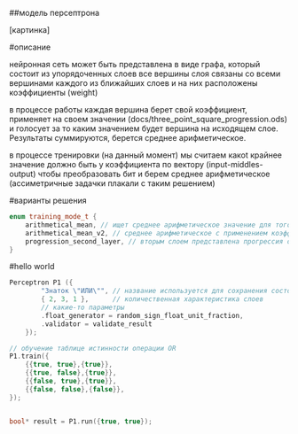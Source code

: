 ##модель персептрона

[картинка]

#описание

нейронная сеть может быть представлена в виде графа, который состоит из упорядоченных слоев
все вершины слоя связаны со всеми вершинами каждого из ближайших слоев и на них расположены коэффициенты (weight)

в процессе работы каждая вершина берет свой коэффициент, применяет на своем значении (docs/three_point_square_progression.ods) и голосует за то каким значением будет вершина на исходящем слое. Результаты суммируются, берется среднее арифметическое.

в процессе тренировки (на данный момент) мы считаем какоt крайнее значение должно быть у коэффициента по вектору (input-middles-output) чтобы преобразовать бит и берем среднее арифметическое (ассиметричные задачки плакали с таким решением)

#варианты решения

```C++
enum training_mode_t {
    arithmetical_mean, // ищет среднее арифметическое значение для того чтобы задать нужный коэффициент КАЖДОМУ прошедшему нейрону в равной степени
    arithmetical_mean_v2, // среднее арифметическое с применением коэффициента близости к стороне входящей\исходящей вершины
    progression_second_layer, // вторым слоем представлена прогрессия от минимума до максимума (и чтото не так по краям)
}

```

#hello world

```C++
Perceptron P1 ({
        "Знаток \"ИЛИ\"", // название используется для сохранения состояния в файл
        { 2, 3, 1 },      // количественная характеристика слоев
        // какие-то параметры
        .float_generator = random_sign_float_unit_fraction,
        .validator = validate_result
    });

// обучение таблице истинности операции OR
P1.train({
    {{true, true},{true}},
    {{true, false},{true}},
    {{false, true},{true}},
    {{false, false},{false}},
});


bool* result = P1.run({true, true});
```